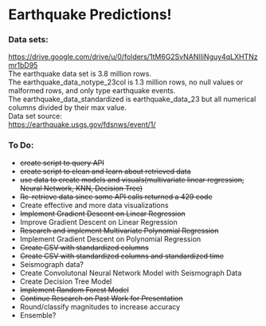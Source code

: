 # Earthquake Predictions!

### Data sets:
https://drive.google.com/drive/u/0/folders/1tM6G2SvNANlIiNguy4qLXHTNzmr1bD95 <br>
The earthquake data set is 3.8 million rows. <br>
The earthquake_data_notype_23col is 1.3 million rows, no null values or malformed rows, and only type earthquake events.<br>
The earthquake_data_standardized is earthquake_data_23 but all numerical columns divided by their max value.<br>
Data set source:<br>
https://earthquake.usgs.gov/fdsnws/event/1/


### To Do:
- ~~create script to query API~~
- ~~create script to clean and learn about retrieved data~~
- ~~use data to create models and visuals(multivariate linear regression, Neural Network, KNN, Decision Tree)~~ 
- ~~Re-retrieve data since some API calls returned a 429 code~~
- Create effective and more data visualizations
- ~~Implement Gradient Descent on Linear Regression~~
- Improve Gradient Descent on Linear Regression
- ~~Research and implement Multivariate Polynomial Regression~~
- Implement Gradient Descent on Polynomial Regression
- ~~Create CSV with standardized columns~~
- ~~Create CSV with standardized columns and standardized time~~
- Seismograph data?
- Create Convolutonal Neural Network Model with Seismograph Data
- Create Decision Tree Model
- ~~Implement Random Forest Model~~
- ~~Continue Research on Past Work for Presentation~~
- Round/classify magnitudes to increase accuracy
- Ensemble?